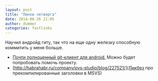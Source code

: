 ```yaml
---
layout: post
title: "Линки четверга"
date: 2014-06-26 21:05
author: dummer
categories: fastlinks
---
```


Научил андройд гиту, так что на еще одну железку способную коммитить у меня больше.

* [Почти полноценный git-клиент для android.](https://github.com/sheimi/SGit) 
Можно будет попробовать помочь проекту.
* [http://habrahabr.ru/company/pvs-studio/blog/227521/](Ликбез про прекомпилированные заголовки в MSVS)